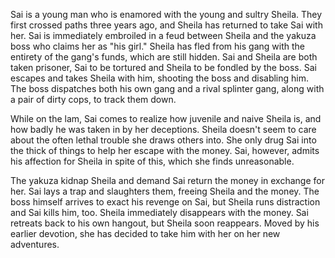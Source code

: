 <!-- LoveDeath (2007) -->

Sai is a young man who is enamored with the young and sultry Sheila. They first crossed paths three years ago, and Sheila has returned to take Sai with her. Sai is immediately embroiled in a feud between Sheila and the yakuza boss who claims her as "his girl." Sheila has fled from his gang with the entirety of the gang's funds, which are still hidden. Sai and Sheila are both taken prisoner, Sai to be tortured and Sheila to be fondled by the boss. Sai escapes and takes Sheila with him, shooting the boss and disabling him. The boss dispatches both his own gang and a rival splinter gang, along with a pair of dirty cops, to track them down.

While on the lam, Sai comes to realize how juvenile and naive Sheila is, and how badly he was taken in by her deceptions. Sheila doesn't seem to care about the often lethal trouble she draws others into. She only drug Sai into the thick of things to help her escape with the money. Sai, however, admits his affection for Sheila in spite of this, which she finds unreasonable.

The yakuza kidnap Sheila and demand Sai return the money in exchange for her. Sai lays a trap and slaughters them, freeing Sheila and the money. The boss himself arrives to exact his revenge on Sai, but Sheila runs distraction and Sai kills him, too. Sheila immediately disappears with the money. Sai retreats back to his own hangout, but Sheila soon reappears. Moved by his earlier devotion, she has decided to take him with her on her new adventures.
